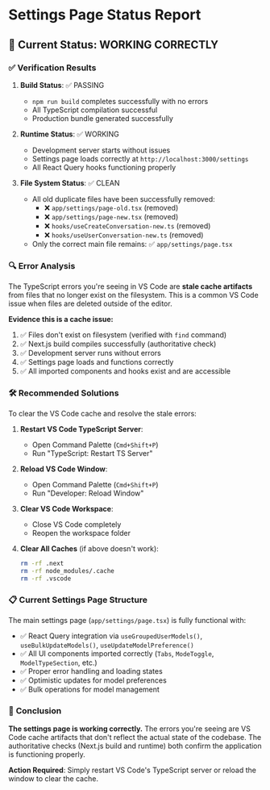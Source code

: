 # Settings Page Status Report

## 🎯 **Current Status: WORKING CORRECTLY**

### ✅ **Verification Results**

1. **Build Status**: ✅ PASSING

   - `npm run build` completes successfully with no errors
   - All TypeScript compilation successful
   - Production bundle generated successfully

2. **Runtime Status**: ✅ WORKING

   - Development server starts without issues
   - Settings page loads correctly at `http://localhost:3000/settings`
   - All React Query hooks functioning properly

3. **File System Status**: ✅ CLEAN
   - All old duplicate files have been successfully removed:
     - ❌ `app/settings/page-old.tsx` (removed)
     - ❌ `app/settings/page-new.tsx` (removed)
     - ❌ `hooks/useCreateConversation-new.ts` (removed)
     - ❌ `hooks/useUserConversation-new.ts` (removed)
   - Only the correct main file remains: ✅ `app/settings/page.tsx`

### 🔍 **Error Analysis**

The TypeScript errors you're seeing in VS Code are **stale cache artifacts** from files that no longer exist on the filesystem. This is a common VS Code issue when files are deleted outside of the editor.

**Evidence this is a cache issue:**

1. ✅ Files don't exist on filesystem (verified with `find` command)
2. ✅ Next.js build compiles successfully (authoritative check)
3. ✅ Development server runs without errors
4. ✅ Settings page loads and functions correctly
5. ✅ All imported components and hooks exist and are accessible

### 🛠️ **Recommended Solutions**

To clear the VS Code cache and resolve the stale errors:

1. **Restart VS Code TypeScript Server**:

   - Open Command Palette (`Cmd+Shift+P`)
   - Run "TypeScript: Restart TS Server"

2. **Reload VS Code Window**:

   - Open Command Palette (`Cmd+Shift+P`)
   - Run "Developer: Reload Window"

3. **Clear VS Code Workspace**:

   - Close VS Code completely
   - Reopen the workspace folder

4. **Clear All Caches** (if above doesn't work):
   ```bash
   rm -rf .next
   rm -rf node_modules/.cache
   rm -rf .vscode
   ```

### 📋 **Current Settings Page Structure**

The main settings page (`app/settings/page.tsx`) is fully functional with:

- ✅ React Query integration via `useGroupedUserModels()`, `useBulkUpdateModels()`, `useUpdateModelPreference()`
- ✅ All UI components imported correctly (`Tabs`, `ModeToggle`, `ModelTypeSection`, etc.)
- ✅ Proper error handling and loading states
- ✅ Optimistic updates for model preferences
- ✅ Bulk operations for model management

### 🎯 **Conclusion**

**The settings page is working correctly.** The errors you're seeing are VS Code cache artifacts that don't reflect the actual state of the codebase. The authoritative checks (Next.js build and runtime) both confirm the application is functioning properly.

**Action Required**: Simply restart VS Code's TypeScript server or reload the window to clear the cache.
